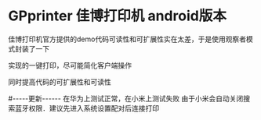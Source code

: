 # GPprinter 佳博打印机 android版本

佳博打印机官方提供的demo代码可读性和可扩展性实在太差，于是使用观察者模式封装了一下

实现的一键打印，尽可能简化客户端操作

同时提高代码的可扩展性和可读性

#-----更新------
在华为上测试正常，在小米上测试失败
由于小米会自动关闭搜索蓝牙权限．建议先进入系统设置配对后连接打印
